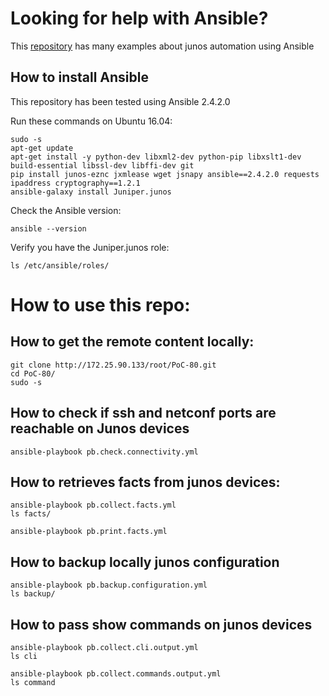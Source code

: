 
# Looking for help with Ansible? 

This [repository](https://github.com/ksator/ansible-training-for-junos-automation) has many examples about junos automation using Ansible

## How to install Ansible

This repository has been tested using Ansible 2.4.2.0  

Run these commands on Ubuntu 16.04:
```
sudo -s
apt-get update
apt-get install -y python-dev libxml2-dev python-pip libxslt1-dev build-essential libssl-dev libffi-dev git
pip install junos-eznc jxmlease wget jsnapy ansible==2.4.2.0 requests ipaddress cryptography==1.2.1 
ansible-galaxy install Juniper.junos
```
Check the Ansible version:
```
ansible --version
```
Verify you have the Juniper.junos role: 
```
ls /etc/ansible/roles/
```

# How to use this repo:

## How to get the remote content locally:

```
git clone http://172.25.90.133/root/PoC-80.git
cd PoC-80/
sudo -s
```

## How to check if ssh and netconf ports are reachable on Junos devices
```
ansible-playbook pb.check.connectivity.yml
```

## How to retrieves facts from junos devices: 

```
ansible-playbook pb.collect.facts.yml
ls facts/
```
```
ansible-playbook pb.print.facts.yml
```

## How to backup locally junos configuration

```
ansible-playbook pb.backup.configuration.yml
ls backup/
```

## How to pass show commands on junos devices

```
ansible-playbook pb.collect.cli.output.yml
ls cli
```
```
ansible-playbook pb.collect.commands.output.yml
ls command
```


